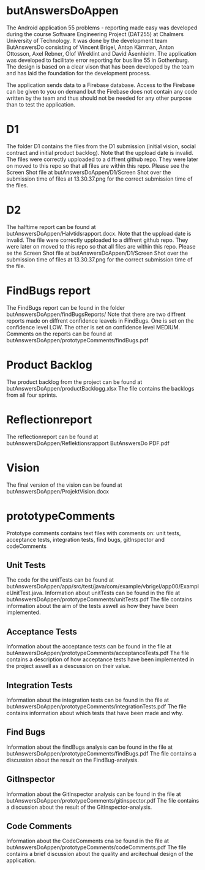 # butAnswersDoAppen

The Android application 55 problems - reporting made easy was developed during the course Software Engineering Project (DAT255) at Chalmers University of Technology. It was done by the development team ButAnswersDo consisting of Vincent Brigel, Anton Kärrman, Anton Ottosson, Axel Rebner, Olof Wireklint and David Åsenhielm. The application was developed to facilitate error reporting for bus line 55 in Gothenburg. The design is based on a clear vison that has been developed by the team and has laid the foundation for the development process. 

The application sends data to a Firebase database. Access to the Firebase can be given to you on demand but the Firebase does not contain any code written by the team and thus should not be needed for any other purpose than to test the application. 


# D1 
The folder D1 contains the files from the D1 submission (initial vision, social contract and initial product backlog). Note that the uppload date is invalid. The files were correctly upploaded to a diffrent github repo. They were later on moved to this repo so that all files are within this repo. Please see the Screen Shot file at butAnswersDoAppen/D1/Screen Shot over the submission time of files at 13.30.37.png for the correct submission time of the files. 


# D2 
The halftime report can be found at butAnswersDoAppen/Halvtidsrapport.docx. Note that the uppload date is invalid. The file were correctly upploaded to a diffrent github repo. They were later on moved to this repo so that all files are within this repo. Please se the Screen Shot file at butAnswersDoAppen/D1/Screen Shot over the submission time of files at 13.30.37.png for the correct submission time of the file. 


# FindBugs report
The FindBugs report can be found in the folder butAnswersDoAppen/findBugsReports/
Note that there are two diffrent reports made on diffrent confidence leavels in FindBugs. One is set on the confidence level LOW. The other is set on confidence level MEDIUM. Comments on the reports can be found at butAnswersDoAppen/prototypeComments/findBugs.pdf 


# Product Backlog
The product backlog from the project can be found at butAnswersDoAppen/productBacklogg.xlsx
The file contains the backlogs from all four sprints.


# Reflectionreport
The reflectionreport can be found at butAnswersDoAppen/Reflektionsrapport ButAnswersDo PDF.pdf


# Vision
The final version of the vision can be found at butAnswersDoAppen/ProjektVision.docx


# prototypeComments
Prototype comments contains text files with comments on: unit tests, acceptance tests, integration tests, find bugs, gitInspector and codeComments

## Unit Tests
The code for the unitTests can be found at butAnswersDoAppen/app/src/test/java/com/example/vbrigel/app00/ExampleUnitTest.java.
Information about unitTests can be found in the file at butAnswersDoAppen/prototypeComments/unitTests.pdf 
The file contains information about the aim of the tests aswell as how they have been implemented. 

## Acceptance Tests
Information about the acceptance tests can be found in the file at butAnswersDoAppen/prototypeComments/acceptanceTests.pdf
The file contains a description of how acceptance tests have been implemented in the project aswell as a descussion on their value. 

## Integration Tests
Information about the integration tests can be found in the file at butAnswersDoAppen/prototypeComments/integrationTests.pdf 
The file contains information about which tests that have been made and why.

## Find Bugs
Information about the findBugs analysis can be found in the file at butAnswersDoAppen/prototypeComments/findBugs.pdf 
The file contains a discussion about the result on the FindBug-analysis. 

## GitInspector
Information about the GitInspector analysis can be found in the file at butAnswersDoAppen/prototypeComments/gitinspector.pdf
The file contains a discussion about the result of the GitInspector-analysis. 

## Code Comments
Information about the CodeComments cna be found in the file at butAnswersDoAppen/prototypeComments/codeComments.pdf
The file contains a brief discussion about the quality and arcitechual design of the application.



